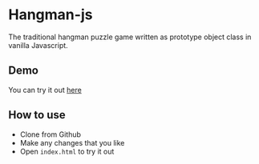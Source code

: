 # Hangman-js

The traditional hangman puzzle game written as prototype object class in vanilla Javascript.

## Demo

You can try it out [here](https://jelofsson.github.io/hangman-js/)

## How to use

* Clone from Github
* Make any changes that you like
* Open `index.html` to try it out
